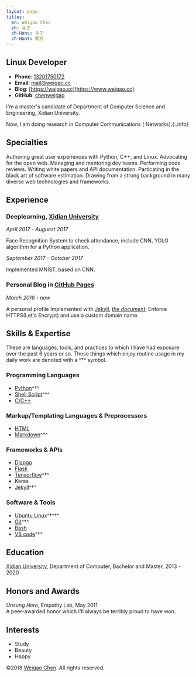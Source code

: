 ```yaml
---
layout: page
titles:
  en: Weigao Chen
  zh: 关于
  zh-Hans: 关于
  zh-Hant: 關於
---
```


Linux Developer
-------------------------



- **Phone**: [13201750172](tel://13201750172)
- **Email**: <mail@weigao.cc>
- **Blog**: [https://weigao.cc](https://www.weigao.cc)
- **GitHub**: [chenweigao](https://github.com/chenweigao)

I'm a master's candidate of Department of Computer Science and Engineering, Xidian University. 

Now, I am doing research in Computer Communications ( Networks).{:.info}


Specialties
-------

Authoring great user experiences with Python, C++, and Linux. Advocating for the open web. Managing and mentoring dev teams. Performing code reviews.
Writing white papers and API documentation. Particating in the black art of software estimation. Drawing from a strong background in many diverse web technologies and frameworks.


Experience
-------

### **Deeplearning**, [Xidian University](http://www.xidian.edu.cn/)

*April 2017 - Auguest 2017*

Face Recognition System to check attendance, include CNN, YOLO algorithm for a Python application.

*September  2017 - October 2017*

Implemented MNIST, based on CNN.

### **Personal Blog** in [GitHub Pages](https://pages.github.com/)

*March 2018 - now*

A personal profile Implemented with [Jekyll](https://jekyllrb.com/), [*the document*](https://www.weigao.cc/2018/02/02/jekyll.html); Enforce HTTPS(Let's Encrypt) and use a custom domain name.

Skills & Expertise
------------------

These are languages, tools, and practices to which I have had exposure over the
past 6 years or so. Those things which enjoy routine usage in my daily work are
denoted with a ^†^ symbol.

### Programming Languages

- [Python](https://www.weigao.cc/all?tag=Python)^†^
- [Shell Script](https://github.com/chenweigao/_code/tree/master/Test_Shell)^†^
- [C/C++](https://www.weigao.cc/2018/04/19/newcpp.html)

### Markup/Templating Languages & Preprocessors

- [HTML](http://developers.whatwg.org)
- [Markdown](http://daringfireball.net/projects/markdown)^†^

### Frameworks & APIs

- [Django](https://github.com/chenweigao/djangosite)
- [Flask](https://www.weigao.cc/2018/04/13/flask.html)
- [Tensorflow](https://www.weigao.cc/all?tag=Deeplearning)^†^
- Keras
- [Jekyll](https://www.weigao.cc/2018/02/02/jekyll.html)^†^

### Software & Tools

- [Ubuntu Linux](https://www.weigao.cc/all?tag=Linux)^†^†^
- [Git](https://www.weigao.cc/2018/02/01/git.html)^†^
- [Bash](https://www.weigao.cc/2018/03/31/shell)
- [VS code](https://code.visualstudio.com/)^†^


Education
-------

[Xidian University](http://www.xidian.edu.cn/), Department of Computer, Bachelor and Master, 2013 - 2020 


Honors and Awards
-----------------

*Unsung Hero*, Empathy Lab, May 2011    
A peer-awarded honor which I'll always be terribly proud to have won.


Interests
---------

- Study
- Beauty
- Happy

©2018 [Weigao Chen](http://weigao.cc). All rights reserved. 